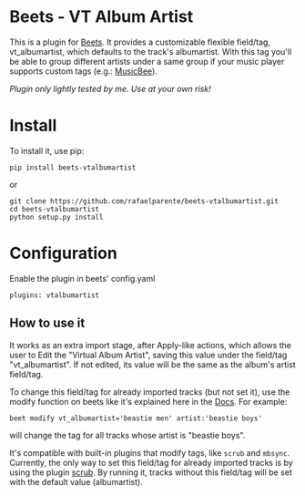 **Beets - VT Album Artist**
=========================

This is a plugin for [Beets](https://github.com/beetbox/beets).
It provides a customizable flexible field/tag, vt_albumartist,
which defaults to the track's albumartist. With this tag you'll
be able to group different artists under a same group if your
music player supports custom tags
(e.g.: [MusicBee](https://musicbee.fandom.com/wiki/Custom_Tags)). 

*Plugin only lightly tested by me. Use at your own risk!*


**Install**
===========

To install it, use pip:

    pip install beets-vtalbumartist

or

    git clone https://github.com/rafaelparente/beets-vtalbumartist.git
    cd beets-vtalbumartist
    python setup.py install


**Configuration**
=================

Enable the plugin in beets' config.yaml

    plugins: vtalbumartist

How to use it
-------------

It works as an extra import stage, after Apply-like actions,
which allows the user to Edit the "Virtual Album Artist", saving
this value under the field/tag "vt_albumartist". If not edited,
its value will be the same as the album's artist field/tag.

To change this field/tag for already imported tracks (but not set it),
use the modify function on beets like it's explained here in the
[Docs](https://beets.readthedocs.io/en/stable/reference/cli.html#modify).
For example:

    beet modify vt_albumartist='beastie men' artist:'beastie boys'

will change the tag for all tracks whose artist is "beastie boys".

It's compatible with built-in plugins that modify tags, like
``scrub`` and ``mbsync``. Currently, the only way to set this
field/tag for already imported tracks is by using the plugin
[scrub](https://beets.readthedocs.io/en/stable/plugins/scrub.html).
By running it, tracks without this field/tag will be set
with the default value (albumartist).